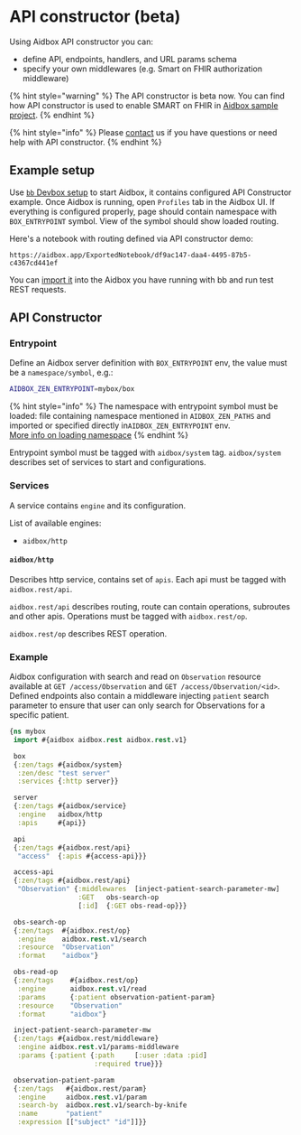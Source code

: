 # API constructor (beta)

Using Aidbox API constructor you can:

* define API, endpoints, handlers, and URL params schema&#x20;
* specify your own middlewares (e.g. Smart on FHIR authorization middleware)

{% hint style="warning" %}
The API constructor is beta now. You can find how API constructor is used to enable SMART on FHIR in [Aidbox sample project](https://github.com/Aidbox/aidbox-project-samples#smart-on-fhir-aidbox-installation).
{% endhint %}

{% hint style="info" %}
Please [contact](../contact-us.md) us if you have questions or need help with API constructor.
{% endhint %}

## Example setup

Use [`bb` Devbox setup](../getting-started/installation/devbox-with-bb.md) to start Aidbox, it contains configured API Constructor example. Once Aidbox is running, open `Profiles` tab in the Aidbox UI. If everything is configured properly, page should contain namespace with `BOX_ENTRYPOINT` symbol. View of the symbol should show loaded routing.

Here's a notebook with routing defined via API constructor demo:&#x20;

```
https://aidbox.app/ExportedNotebook/df9ac147-daa4-4495-87b5-c4367cd441ef
```

You can [import it](https://web.telegram.org/o/-LHqtKitlMYF2y7QBlXS/s/-LHqtKiuedlcKJLm337\_/\~/changes/gsp3ApDuLk8tbTr5YTKj/aidbox-ui/notebooks#import-a-notebook) into the Aidbox you have running with bb and run test REST requests.

## API Constructor

### Entrypoint

Define an Aidbox server definition with `BOX_ENTRYPOINT` env, the value must be a `namespace/symbol`, e.g.:

```bash
AIDBOX_ZEN_ENTRYPOINT=mybox/box
```

{% hint style="info" %}
The namespace with entrypoint symbol must be loaded: file containing namespace mentioned in `AIDBOX_ZEN_PATHS` and imported or specified directly in`AIDBOX_ZEN_ENTRYPOINT` env.\
[More info on loading namespace](aidbox-zen-lang-project.md)
{% endhint %}

Entrypoint symbol must be tagged with `aidbox/system` tag. `aidbox/system` describes set of services to start and configurations.

### Services

A service contains `engine` and its configuration.

List of available engines:

* `aidbox/http`

#### `aidbox/http`

Describes http service, contains set of `apis`. Each api must be tagged with `aidbox.rest/api`.

`aidbox.rest/api` describes routing, route can contain operations, subroutes and other apis. Operations must be tagged with `aidbox.rest/op`.

`aidbox.rest/op` describes REST operation.

### Example

Aidbox configuration with search and read on `Observation` resource available at `GET /access/Observation` and `GET /access/Observation/<id>`. Defined endpoints also contain a middleware injecting `patient` search parameter to ensure that user can only search for Observations for a specific patient.

```clojure
{ns mybox
 import #{aidbox aidbox.rest aidbox.rest.v1}

 box
 {:zen/tags #{aidbox/system}
  :zen/desc "test server"
  :services {:http server}}

 server
 {:zen/tags #{aidbox/service}
  :engine   aidbox/http
  :apis     #{api}}

 api
 {:zen/tags #{aidbox.rest/api}
  "access"  {:apis #{access-api}}}

 access-api
 {:zen/tags #{aidbox.rest/api}
  "Observation" {:middlewares  [inject-patient-search-parameter-mw]
                 :GET   obs-search-op
                 [:id]  {:GET obs-read-op}}}

 obs-search-op
 {:zen/tags  #{aidbox.rest/op}
  :engine    aidbox.rest.v1/search
  :resource  "Observation"
  :format    "aidbox"}

 obs-read-op
 {:zen/tags    #{aidbox.rest/op}
  :engine      aidbox.rest.v1/read
  :params      {:patient observation-patient-param}
  :resource    "Observation"
  :format      "aidbox"}

 inject-patient-search-parameter-mw
 {:zen/tags #{aidbox.rest/middleware}
  :engine aidbox.rest.v1/params-middleware
  :params {:patient {:path     [:user :data :pid]
                     :required true}}}

 observation-patient-param
 {:zen/tags   #{aidbox.rest/param}
  :engine     aidbox.rest.v1/param
  :search-by  aidbox.rest.v1/search-by-knife
  :name       "patient"
  :expression [["subject" "id"]]}}
```

